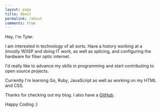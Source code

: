 ```yaml
---
layout: page
title: About 
permalink: /about
comments: true
---
```



Hey, I'm Tyler.

I am interested in technology of all sorts. Have a history working at a (mostly W)ISP and doing IT work, as well as splicing, and configuring the hardware for fiber optic internet.

I'd really like to advance my skills in programming and start contributing to open source projects.

Currently I'm learning Go, Ruby, JavaScript as well as working on my HTML and CSS.

Thanks for checking out my blog. I also have a [GitHub](https://github.com/UnclassedPenguin).

Happy Coding :)
